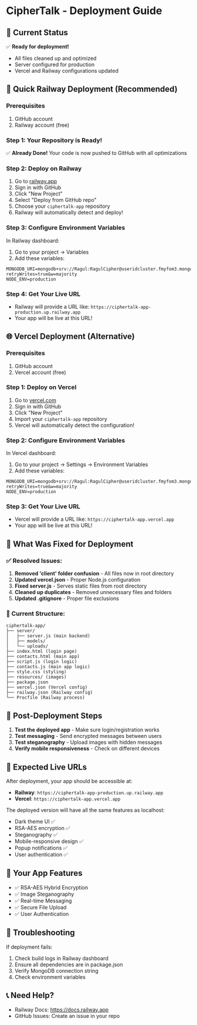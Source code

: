 # CipherTalk - Deployment Guide

## 🎯 Current Status
✅ **Ready for deployment!** 
- All files cleaned up and optimized
- Server configured for production
- Vercel and Railway configurations updated

## 🚀 Quick Railway Deployment (Recommended)

### Prerequisites
1. GitHub account  
2. Railway account (free)

### Step 1: Your Repository is Ready!
✅ **Already Done!** Your code is now pushed to GitHub with all optimizations

### Step 2: Deploy on Railway
1. Go to [railway.app](https://railway.app)
2. Sign in with GitHub
3. Click "New Project"
4. Select "Deploy from GitHub repo"
5. Choose your `ciphertalk-app` repository
6. Railway will automatically detect and deploy!

### Step 3: Configure Environment Variables
In Railway dashboard:
1. Go to your project → Variables
2. Add these variables:
```
MONGODB_URI=mongodb+srv://Ragul:RagulCipher@useridcluster.fmyfom3.mongodb.net/ciphertalk?retryWrites=true&w=majority
NODE_ENV=production
```

### Step 4: Get Your Live URL
- Railway will provide a URL like: `https://ciphertalk-app-production.up.railway.app`
- Your app will be live at this URL!

## 🌐 Vercel Deployment (Alternative)

### Prerequisites
1. GitHub account
2. Vercel account (free)

### Step 1: Deploy on Vercel
1. Go to [vercel.com](https://vercel.com)
2. Sign in with GitHub
3. Click "New Project"
4. Import your `ciphertalk-app` repository
5. Vercel will automatically detect the configuration!

### Step 2: Configure Environment Variables
In Vercel dashboard:
1. Go to your project → Settings → Environment Variables
2. Add these variables:
```
MONGODB_URI=mongodb+srv://Ragul:RagulCipher@useridcluster.fmyfom3.mongodb.net/ciphertalk?retryWrites=true&w=majority
NODE_ENV=production
```

### Step 3: Get Your Live URL
- Vercel will provide a URL like: `https://ciphertalk-app.vercel.app`
- Your app will be live at this URL!

## 🔧 What Was Fixed for Deployment

### ✅ Resolved Issues:
1. **Removed 'client' folder confusion** - All files now in root directory
2. **Updated vercel.json** - Proper Node.js configuration  
3. **Fixed server.js** - Serves static files from root directory
4. **Cleaned up duplicates** - Removed unnecessary files and folders
5. **Updated .gitignore** - Proper file exclusions

### 📁 Current Structure:
```
ciphertalk-app/
├── server/
│   ├── server.js (main backend)
│   ├── models/
│   └── uploads/
├── index.html (login page)
├── contacts.html (main app)
├── script.js (login logic)
├── contacts.js (main app logic)
├── style.css (styling)
├── resources/ (images)
├── package.json
├── vercel.json (Vercel config)
├── railway.json (Railway config)
└── Procfile (Railway process)
```

## 🚀 Post-Deployment Steps

1. **Test the deployed app** - Make sure login/registration works
2. **Test messaging** - Send encrypted messages between users
3. **Test steganography** - Upload images with hidden messages
4. **Verify mobile responsiveness** - Check on different devices

## 🔗 Expected Live URLs

After deployment, your app should be accessible at:
- **Railway**: `https://ciphertalk-app-production.up.railway.app`
- **Vercel**: `https://ciphertalk-app.vercel.app`

The deployed version will have all the same features as localhost:
- Dark theme UI ✅
- RSA-AES encryption ✅  
- Steganography ✅
- Mobile-responsive design ✅
- Popup notifications ✅
- User authentication ✅

## 📱 Your App Features
- ✅ RSA-AES Hybrid Encryption
- ✅ Image Steganography
- ✅ Real-time Messaging
- ✅ Secure File Upload
- ✅ User Authentication

## 🔧 Troubleshooting
If deployment fails:
1. Check build logs in Railway dashboard
2. Ensure all dependencies are in package.json
3. Verify MongoDB connection string
4. Check environment variables

## 📞 Need Help?
- Railway Docs: https://docs.railway.app
- GitHub Issues: Create an issue in your repo
